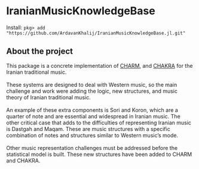 # IranianMusicKnowledgeBase

 Install:
`pkg> add "https://github.com/ArdavanKhalij/IranianMusicKnowledgeBase.jl.git"`

## About the project

This package is a concrete implementation of [CHARM](https://github.com/nick-harley/Charm), and [CHAKRA](https://github.com/nick-harley/Chakra) for the Iranian traditional music.</br></br>
These systems are designed to deal with Western music, so the main challenge and work were adding the logic, new structures, and music theory of Iranian traditional music.</br></br>
An example of these extra components is Sori and Koron, which are a quarter of note and are essential and widespread in Iranian music. The other critical case that adds to the difficulties of representing Iranian music is Dastgah and Maqam. These are music structures with a specific combination of notes and structures similar to Western music’s mode. </br></br>
Other music representation challenges must be addressed before the statistical model is built. These new structures have been added to CHARM and CHAKRA.</br></br>
